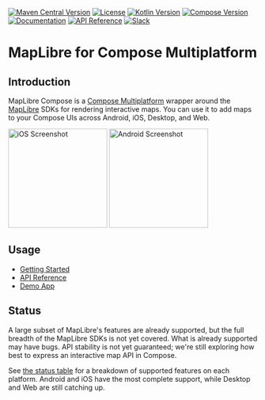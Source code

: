 [![Maven Central Version](https://img.shields.io/maven-central/v/dev.sargunv.maplibre-compose/maplibre-compose?label=Maven)](https://central.sonatype.com/namespace/dev.sargunv.maplibre-compose)
[![License](https://img.shields.io/github/license/maplibre/maplibre-compose?label=License)](https://github.com/maplibre/maplibre-compose/blob/main/LICENSE)
[![Kotlin Version](https://img.shields.io/badge/dynamic/toml?url=https%3A%2F%2Fraw.githubusercontent.com%2Fmaplibre%2Fmaplibre-compose%2Frefs%2Fheads%2Fmain%2Fgradle%2Flibs.versions.toml&query=versions.gradle-kotlin&prefix=v&logo=kotlin&label=Kotlin)](./gradle/libs.versions.toml)
[![Compose Version](https://img.shields.io/badge/dynamic/toml?url=https%3A%2F%2Fraw.githubusercontent.com%2Fmaplibre%2Fmaplibre-compose%2Frefs%2Fheads%2Fmain%2Fgradle%2Flibs.versions.toml&query=versions.gradle-compose&prefix=v&logo=jetpackcompose&label=Compose)](./gradle/libs.versions.toml)
[![Documentation](https://img.shields.io/badge/Documentation-blue?logo=MaterialForMkDocs&logoColor=white)](https://maplibre.org/maplibre-compose/)
[![API Reference](https://img.shields.io/badge/API_Reference-blue?logo=Kotlin&logoColor=white)](https://maplibre.org/maplibre-compose/api/)
[![Slack](https://img.shields.io/badge/Slack-4A154B?logo=slack&logoColor=white)](https://osmus.slack.com/archives/maplibre-compose)

# MapLibre for Compose Multiplatform

## Introduction

MapLibre Compose is a [Compose Multiplatform][compose] wrapper around the
[MapLibre][maplibre] SDKs for rendering interactive maps. You can use it to add
maps to your Compose UIs across Android, iOS, Desktop, and Web.

<p float="left">
  <img src="https://github.com/user-attachments/assets/997cf8a4-2841-40c8-b5a1-ef98193b21b2" width="200" alt="iOS Screenshot"/>
  <img src="https://github.com/user-attachments/assets/e450f689-e254-48b7-bd91-3d3042faa290" width="200" alt="Android Screenshot"/>
</p>

## Usage

- [Getting Started](https://maplibre.org/maplibre-compose/getting-started/)
- [API Reference](https://maplibre.org/maplibre-compose/api/)
- [Demo App](./demo-app)

## Status

A large subset of MapLibre's features are already supported, but the full
breadth of the MapLibre SDKs is not yet covered. What is already supported may
have bugs. API stability is not yet guaranteed; we're still exploring how best
to express an interactive map API in Compose.

See [the status table][status] for a breakdown of supported features on each
platform. Android and iOS have the most complete support, while Desktop and Web
are still catching up.

[compose]: https://www.jetbrains.com/compose-multiplatform/
[maplibre]: https://maplibre.org/
[status]: https://maplibre.org/maplibre-compose/#status
